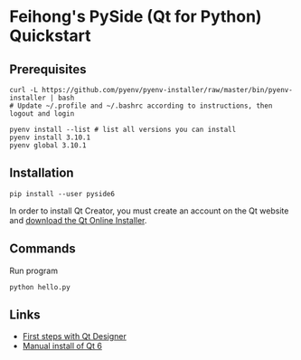 # Feihong's PySide (Qt for Python) Quickstart

## Prerequisites

    curl -L https://github.com/pyenv/pyenv-installer/raw/master/bin/pyenv-installer | bash
    # Update ~/.profile and ~/.bashrc according to instructions, then logout and login

    pyenv install --list # list all versions you can install
    pyenv install 3.10.1
    pyenv global 3.10.1

## Installation

    pip install --user pyside6

In order to install Qt Creator, you must create an account on the Qt website and [download the Qt Online Installer](https://www.qt.io/download-open-source).

## Commands

Run program

    python hello.py

## Links

- [First steps with Qt Designer](https://www.pythonguis.com/tutorials/pyqt6-first-steps-qt-designer/)
- [Manual install of Qt 6](https://the-codeslinger.com/2020/12/20/manual-install-of-qt6-on-linux-mint/)
